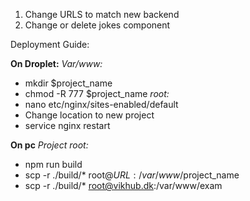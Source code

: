 1. Change URLS to match new backend
2. Change or delete jokes component


Deployment Guide:

**On Droplet:**
_Var/www:_
- mkdir $project_name
- chmod -R 777 $project_name
_root:_
- nano etc/nginx/sites-enabled/default
- Change location to new project
- service nginx restart

**On pc**
_Project root:_
- npm run build
- scp -r ./build/* root@$URL:/var/www/$project_name
- scp -r ./build/* root@vikhub.dk:/var/www/exam